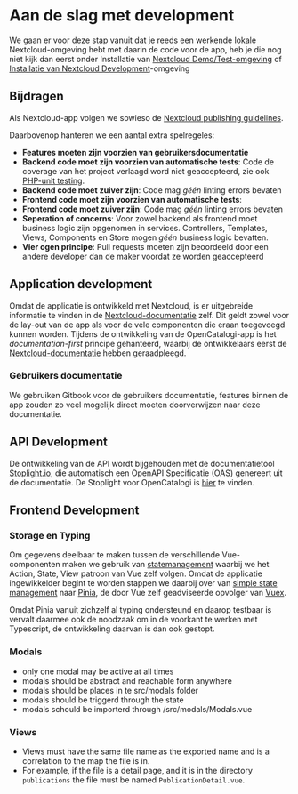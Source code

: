 # Aan de slag met development

We gaan er voor deze stap vanuit dat je reeds een werkende lokale Nextcloud-omgeving hebt met daarin de code voor de app, heb je die nog niet kijk dan eerst onder Installatie van [Nextcloud Demo/Test-omgeving](installatie-van-nextcloud-demo-test-omgeving.md) of[ Installatie van Nextcloud Development](../installatie/instructies.md)-omgeving

## Bijdragen

Als Nextcloud-app volgen we sowieso de [Nextcloud publishing guidelines](https://docs.nextcloud.com/server/19/developer\_manual/app/publishing.html#app-guidelines).

Daarbovenop hanteren we een aantal extra spelregeles:

* **Features moeten zijn voorzien van gebruikersdocumentatie**
* **Backend code moet zijn voorzien van automatische tests**: Code de coverage van het project verlaagd word niet geaccepteerd, zie ook [PHP-unit testing](https://docs.nextcloud.com/server/latest/developer\_manual/server/unit-testing.html).
* **Backend code moet zuiver zijn**: Code mag _géén_ linting errors bevaten
* **Frontend code moet zijn voorzien van automatische tests**:
* **Frontend code moet zuiver zijn**: Code mag _géén_ linting errors bevaten
* **Seperation of concerns**: Voor zowel backend als frontend moet business logic zijn opgenomen in services. Controllers, Templates, Views, Components en Store mogen _géén_ business logic bevatten.
* **Vier ogen principe**: Pull requests moeten zijn beoordeeld door een andere developer dan de maker voordat ze worden geaccepteerd

## Application development

Omdat de applicatie is ontwikkeld met Nextcloud, is er uitgebreide informatie te vinden in de [Nextcloud-documentatie](https://docs.nextcloud.com/server/latest/developer\_manual/index.html) zelf. Dit geldt zowel voor de lay-out van de app als voor de vele componenten die eraan toegevoegd kunnen worden. Tijdens de ontwikkeling van de OpenCatalogi-app is het _documentation-first_ principe gehanteerd, waarbij de ontwikkelaars eerst de[ Nextcloud-documentatie](https://docs.nextcloud.com/server/latest/developer\_manual/index.html) hebben geraadpleegd.

### Gebruikers documentatie

We gebruiken Gitbook voor de gebruikers documentatie, features binnen de app zouden zo veel mogelijk direct moeten doorverwijzen naar deze documentatie.

## API Development

De ontwikkeling van de API wordt bijgehouden met de documentatietool [Stoplight.io](https://stoplight.io/), die automatisch een OpenAPI Specificatie (OAS) genereert uit de documentatie. De Stoplight voor OpenCatalogi is [hier](https://conduction.stoplight.io/docs/open-catalogi/6yuj08rgf7w44-open-catalogi-api) te vinden.

## Frontend Development

### Storage en Typing

Om gegevens deelbaar te maken tussen de verschillende Vue-componenten maken we gebruik van [statemanagement](https://vuejs.org/guide/scaling-up/state-management) waarbij we het Action, State, View patroon van Vue zelf volgen. Omdat de applicatie ingewikkelder begint te worden stappen we daarbij over van [simple state management](https://vuejs.org/guide/scaling-up/state-management#simple-state-management-with-reactivity-api) naar [Pinia](https://pinia.vuejs.org/), de door Vue zelf geadviseerde opvolger van [Vuex](https://vuejs.org/guide/scaling-up/state-management#pinia).

Omdat Pinia vanuit zichzelf al typing ondersteund en daarop testbaar is vervalt daarmee ook de noodzaak om in de voorkant te werken met Typescript, de ontwikkeling daarvan is dan ook gestopt.

### Modals

* only one modal may be active at all times
* modals should be abstract and reachable form anywhere
* modals should be places in te src/modals folder
* modals should be triggerd through the state
* modals schould be importerd through /src/modals/Modals.vue

### Views

* Views must have the same file name as the exported name and is a correlation to the map the file is in.
* For example, if the file is a detail page, and it is in the directory `publications` the file must be named `PublicationDetail.vue`.
